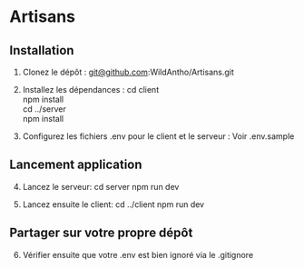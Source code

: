 # Artisans

## Installation

1. Clonez le dépôt :
git@github.com:WildAntho/Artisans.git

2. Installez les dépendances :
cd client  
npm install  
cd ../server  
npm install  

3. Configurez les fichiers .env pour le client et le serveur :
Voir .env.sample

## Lancement application 

4. Lancez le serveur:
cd server
npm run dev

5. Lancez ensuite le client:
cd ../client
npm run dev

## Partager sur votre propre dépôt

6. Vérifier ensuite que votre .env est bien ignoré via le .gitignore

   
